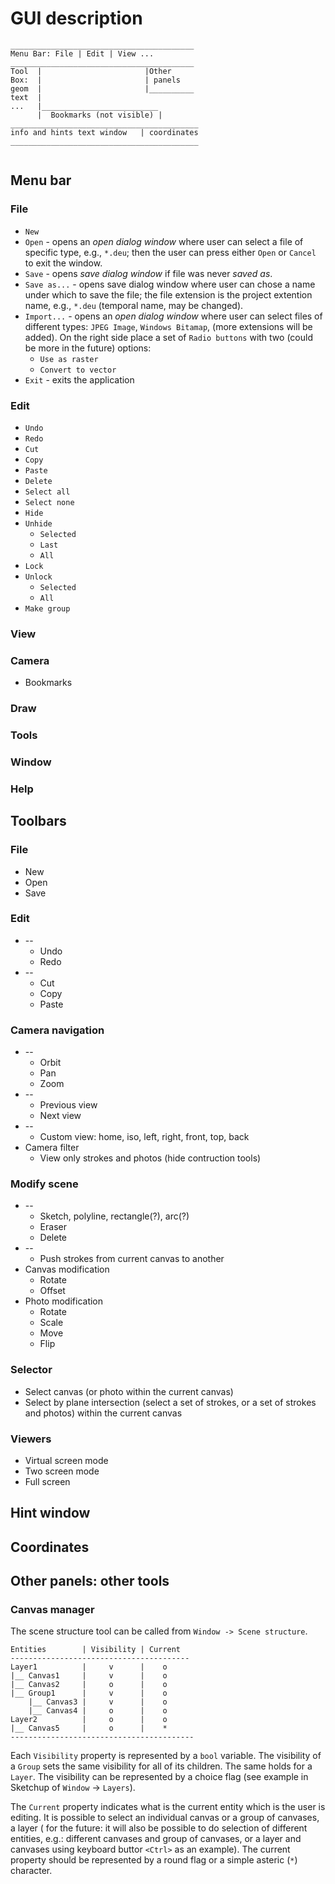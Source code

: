 # GUI description

```
_________________________________________    
Menu Bar: File | Edit | View ...  
_________________________________________   
Tool  |                       |Other  
Box:  |                       | panels 
geom  |                       |__________
text  |  
...   |__________________________  
      |  Bookmarks (not visible) | 
__________________________________________  
info and hints text window   | coordinates  
__________________________________________  
      
```

## Menu bar

### File
* `New`
* `Open` - opens an *open dialog window* where user can select a file of specific type, e.g., `*.deu`; then the user can press either `Open` or `Cancel` to exit the window.
* `Save` - opens *save dialog window* if file was never *saved as*.
* `Save as...` - opens save dialog window where user can chose a name under which to save the file; the file extension is the project extention name, e.g., `*.deu` (temporal name, may be changed).
* `Import...` - opens an *open dialog window* where user can select files of different types: `JPEG Image`, `Windows Bitamap`, (more extensions will be added). On the right side place a set of `Radio buttons` with two (could be more in the future) options:
    * `Use as raster` 
    * `Convert to vector`
* `Exit` - exits the application

### Edit
* `Undo`
* `Redo`
* `Cut`
* `Copy`
* `Paste`
* `Delete`
* `Select all`
* `Select none`
* `Hide`
* `Unhide`
    * `Selected`
    * `Last`
    * `All`
* `Lock`
* `Unlock`
    * `Selected`
    * `All`
* `Make group`

### View
 
### Camera
* Bookmarks

### Draw

### Tools

### Window

### Help


## Toolbars

### File
* New
* Open
* Save

### Edit
* --
    * Undo
    * Redo
* --
    * Cut
    * Copy
    * Paste
 
### Camera navigation
* --
    * Orbit
    * Pan
    * Zoom
* --
    * Previous view
    * Next view
* --
    * Custom view: home, iso, left, right, front, top, back
* Camera filter
    * View only strokes and photos (hide contruction tools)

### Modify scene
* --
    * Sketch, polyline, rectangle(?), arc(?)
    * Eraser
    * Delete
* --
    * Push strokes from current canvas to another
* Canvas modification
    * Rotate
    * Offset
* Photo modification
    * Rotate
    * Scale
    * Move
    * Flip

### Selector
* Select canvas (or photo within the current canvas)
* Select by plane intersection (select a set of strokes, or a set of strokes and photos) within the current canvas

### Viewers
* Virtual screen mode
* Two screen mode
* Full screen

## Hint window

## Coordinates

## Other panels: other tools

### Canvas manager

The scene structure tool can be called from `Window -> Scene structure`.

```
Entities        | Visibility | Current  
----------------------------------------  
Layer1          |     v      |    o  
|__ Canvas1     |     v      |    o  
|__ Canvas2     |     o      |    o  
|__ Group1      |     v      |    o  
    |__ Canvas3 |     v      |    o  
    |__ Canvas4 |     o      |    o  
Layer2          |     o      |    o  
|__ Canvas5     |     o      |    *  
-----------------------------------------  
```

Each `Visibility` property is represented by a `bool` variable. The visibility of a `Group` sets the same visibility for all of its children. The same holds for a `Layer`. The visibility can be represented by a choice flag (see example in Sketchup of `Window` -> `Layers`). 

The `Current` property indicates what is the current entity which is the user is editing. It is possible to select an individual canvas or a group of canvases, a layer  ( for the future: it will also be possible to do selection of different entities, e.g.: different canvases and group of canvases, or a layer and canvases using keyboard buttor `<Ctrl>` as an example). The current property should be represented by a round flag or a simple asteric (`*`) character.
